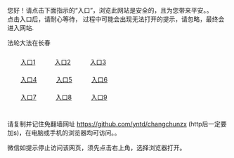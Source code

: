 您好！请点击下面指示的“入口”，浏览此网站是安全的，且为您带来平安。。 <br/>
点击入口后，请耐心等待， 过程中可能会出现无法打开的提示，请忽略，最终会进入网站. </br>

法轮大法在长春<br/>
<div style="padding:10px"><a style="margin:20px" target="_blank" href="https://ddpsxlb7c18qz.cloudfront.net/2Qpsp?gdqyhl" id="ccLink1" rel="nofollow">入口1</a> <a target="_blank" style="margin:20px" href="https://d2kn3fn5mk8zxl.cloudfront.net/2Qpsp?svcneyvx" id="ccLink2" rel="nofollow">入口2</a> <a style="margin:20px" target="_blank" href="https://d2j4rj134cy5be.cloudfront.net/2Qpsp?pykpy" id="ccLink3" rel="nofollow">入口3</a></div>

<div style="padding:10px" ><a style="margin:20px" target="_blank" href="https://ddpsxlb7c18qz.cloudfront.net/2Qpsp?gdqyhl" id="ccLink4" rel="nofollow">入口4</a> <a style="margin:20px" href="https://d2kn3fn5mk8zxl.cloudfront.net/2Qpsp?svcneyvx" target="_blank" id="ccLink5" rel="nofollow">入口5</a> <a style="margin:20px" href="https://d2j4rj134cy5be.cloudfront.net/2Qpsp?pykpy" target="_blank" id="ccLink6" rel="nofollow">入口6</a></div>

<div style="padding:10px"><a style="margin:20px" target="_blank" href="https://ddpsxlb7c18qz.cloudfront.net/2Qpsp?gdqyhl" id="ccLink7" rel="nofollow">入口7</a> <a style="margin:20px" href="https://d2kn3fn5mk8zxl.cloudfront.net/2Qpsp?svcneyvx" target="_blank" id="ccLink8" rel="nofollow">入口8</a> <a style="margin:20px" target="_blank" href="https://d2j4rj134cy5be.cloudfront.net/2Qpsp?pykpy" id="ccLink9" rel="nofollow">入口9</a></div>

<br/>



请复制并记住免翻墙网址 https://github.com/yntd/changchunzx (http后一定要加s)，在电脑或手机的浏览器均可访问。。<br/>

微信如提示停止访问该网页，须先点击右上角，选择浏览器打开。
